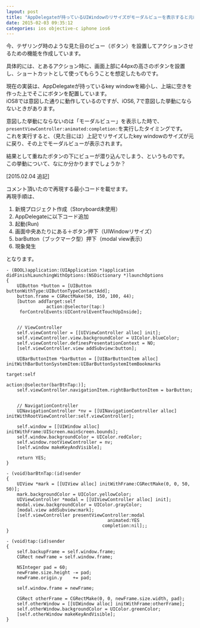 ```yaml
---
layout: post
title: "AppDelegateが持っているUIWindowのリサイズがモーダルビューを表示すると元に戻る"
date: 2015-02-03 09:35:12
categories: ios objective-c iphone ios6
---
```

<p>今、テザリング時のような見た目のビュー（ボタン）を設置してアクションさせるための機能を作成しています。</p>

<p>具体的には、とあるアクション時に、画面上部に44pxの高さのボタンを設置し、ショートカットとして使ってもらうことを想定したものです。</p>

<p>現在の実装は、AppDelegateが持っているkey windowを縮小し、上端に空きを作った上でそこにボタンを配置しています。<br>
iOS8では意図した通りに動作しているのですが、iOS6, 7で意図した挙動にならないときがあります。</p>

<p>意図した挙動にならないのは「モーダルビュー」を表示した時で、<code>presentViewController:animated:completion:</code>を実行したタイミングです。<br>
これを実行すると、（見た目には）上記でリサイズしたkey windowのサイズが元に戻り、その上でモーダルビューが表示されます。</p>

<p>結果として重ねたボタンの下にビューが潜り込んでしまう、というものです。<br>
この挙動について、なにか分かりますでしょうか？</p>

<p>[2015.02.04 追記]</p>

<p>コメント頂いたので再現する最小コードを載せます。<br>
再現手順は、</p>

<ol>
<li>新規プロジェクト作成（Storyboard未使用）</li>
<li>AppDelegateに以下コード追加</li>
<li>起動(Run)</li>
<li>画面中央あたりにある＋ボタン押下（UIWindowリサイズ）</li>
<li>barButton（ブックマーク型）押下（modal view表示）</li>
<li>現象発生</li>
</ol>

<p>となります。</p>

<pre><code>- (BOOL)application:(UIApplication *)application
didFinishLaunchingWithOptions:(NSDictionary *)launchOptions
{
    UIButton *button = [UIButton buttonWithType:UIButtonTypeContactAdd];
    button.frame = CGRectMake(50, 150, 100, 44);
    [button addTarget:self
               action:@selector(tap:)
     forControlEvents:UIControlEventTouchUpInside];


    // ViewController
    self.viewController = [[UIViewController alloc] init];
    self.viewController.view.backgroundColor = UIColor.blueColor;
    self.viewController.definesPresentationContext = NO;
    [self.viewController.view addSubview:button];

    UIBarButtonItem *barButton = [[UIBarButtonItem alloc] initWithBarButtonSystemItem:UIBarButtonSystemItemBookmarks
                                                                               target:self
                                                                               action:@selector(barBtnTap:)];
    self.viewController.navigationItem.rightBarButtonItem = barButton;


    // NavigationController
    UINavigationController *nv = [[UINavigationController alloc] initWithRootViewController:self.viewController];

    self.window = [[UIWindow alloc] initWithFrame:UIScreen.mainScreen.bounds];
    self.window.backgroundColor = UIColor.redColor;
    self.window.rootViewController = nv;
    [self.window makeKeyAndVisible];

    return YES;
}

- (void)barBtnTap:(id)sender
{
    UIView *mark = [[UIView alloc] initWithFrame:CGRectMake(0, 0, 50, 50)];
    mark.backgroundColor = UIColor.yellowColor;
    UIViewController *modal = [[UIViewController alloc] init];
    modal.view.backgroundColor = UIColor.grayColor;
    [modal.view addSubview:mark];
    [self.viewController presentViewController:modal
                                      animated:YES
                                    completion:nil];;
}

- (void)tap:(id)sender
{
    self.backupFrame = self.window.frame;
    CGRect newFrame = self.window.frame;

    NSInteger pad = 60;
    newFrame.size.height -= pad;
    newFrame.origin.y    += pad;

    self.window.frame = newFrame;

    CGRect otherFrame = CGRectMake(0, 0, newFrame.size.width, pad);
    self.otherWindow = [[UIWindow alloc] initWithFrame:otherFrame];
    self.otherWindow.backgroundColor = UIColor.greenColor;
    [self.otherWindow makeKeyAndVisible];
}
</code></pre>
